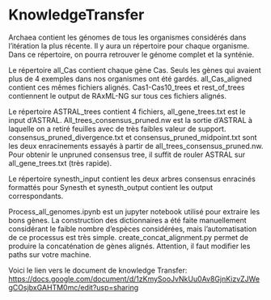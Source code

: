 # KnowledgeTransfer

Archaea contient les génomes de tous les organismes considérés dans l’itération la plus récente. Il y aura un répertoire pour chaque organisme. Dans ce répertoire, on pourra retrouver le génome complet et la synténie.

Le répertoire all_Cas contient chaque gène Cas. Seuls les gènes qui avaient plus de 4 exemples dans nos organismes ont été gardés. all_Cas_aligned contient ces mêmes fichiers alignés. Cas1-Cas10_trees et rest_of_trees contiennent le output de RAxML-NG sur tous ces fichiers alignés. 

Le répertoire ASTRAL_trees contient 4 fichiers, all_gene_trees.txt est le input d’ASTRAL. All_trees_consensus_pruned.nw est la sortie d’ASTRAL à laquelle on a retiré feuilles avec de très faibles valeur de support. consensus_pruned_divergence.txt et consensus_pruned_midpoint.txt sont les deux enracinements essayés à partir de all_trees_consensus_pruned.nw. Pour obtenir le unpruned consensus tree, il suffit de rouler ASTRAL sur all_gene_trees.txt (très rapide). 

Le répertoire synesth_input contient les deux arbres consensus enracinés formattés pour Synesth et synesth_output contient les output correspondants.

Process_all_genomes.ipynb est un jupyter notebook utilisé pour extraire les bons gènes. La construction des dictionnaires a été faite manuellement considérant le faible nombre d’espèces considérées, mais l’automatisation de ce processus est très simple. 
create_concat_alignment.py permet de produire la concaténation de gènes alignés. Attention, il faut modifier les paths sur votre machine. 

Voici le lien vers le document de knowledge Transfer:
https://docs.google.com/document/d/1zKmySooJvNkUu0Av8GjnKizvZJWegCOsjbxGAHTM0mc/edit?usp=sharing
